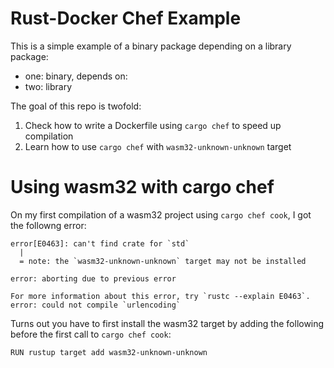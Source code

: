 # Rust-Docker Chef Example

This is a simple example of a binary package depending on a library package:

- one: binary, depends on:
- two: library

The goal of this repo is twofold:
1. Check how to write a Dockerfile using `cargo chef` to speed up compilation
2. Learn how to use `cargo chef` with `wasm32-unknown-unknown` target

# Using wasm32 with cargo chef

On my first compilation of a wasm32 project using `cargo chef cook`, I got the followng
error:

```
error[E0463]: can't find crate for `std`
  |
  = note: the `wasm32-unknown-unknown` target may not be installed

error: aborting due to previous error

For more information about this error, try `rustc --explain E0463`.
error: could not compile `urlencoding`
```

Turns out you have to first install the wasm32 target by adding the following
before the first call to `cargo chef cook`:

```
RUN rustup target add wasm32-unknown-unknown
```